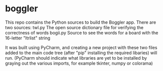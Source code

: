 # boggler

This repo contains the Python sources to build the Boggler app. There are two sources:
twl.py      The open source dictionary file for verifying the correctness of words
bogii.py    Source to see the words for a board with the 16-letter "ltrlist" string

It was built using PyCharm, and creating a new project with these two files added to the main code tree (after "pip" installing the required libaries) will run.  (PyCharm should indicate what libraries are yet to be installed by graying out the various imports, for example tkinter, numpy or colorama)